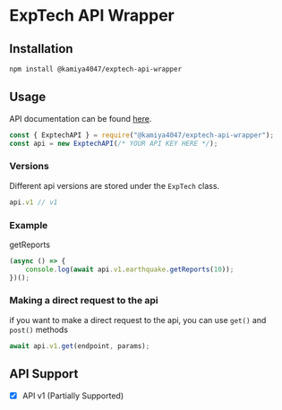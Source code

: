 # ExpTech API Wrapper
## Installation
```bash
npm install @kamiya4047/exptech-api-wrapper
```

## Usage
API documentation can be found [here](https://github.com/ExpTechTW/API/blob/master/RULE.md).
```js
const { ExptechAPI } = require("@kamiya4047/exptech-api-wrapper");
const api = new ExptechAPI(/* YOUR API KEY HERE */);
```

### Versions
Different api versions are stored under the `ExpTech` class.
```js
api.v1 // v1
```

### Example
getReports
```js
(async () => {
    console.log(await api.v1.earthquake.getReports(10));
})();
```

### Making a direct request to the api
if you want to make a direct request to the api, you can use `get()` and `post()` methods
```js
await api.v1.get(endpoint, params);
```

## API Support
- [x] API v1 (Partially Supported)
